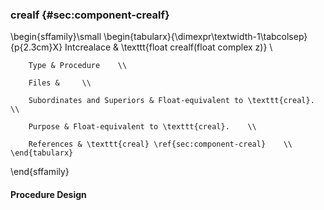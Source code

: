 ### crealf {#sec:component-crealf}

\begin{sffamily}\small
	\begin{tabularx}{\dimexpr\textwidth-1\tabcolsep}{p{2.3cm}X}
		Intcrealace       & \texttt{float crealf(float complex z)} \\ 
		
		Type & Procedure    \\ 
		
		Files &     \\ 
		
		Subordinates and Superiors & Float-equivalent to \texttt{creal}.    \\ 
		
		Purpose & Float-equivalent to \texttt{creal}.    \\ 
		
		References & \texttt{creal} \ref{sec:component-creal}    \\ 
	\end{tabularx}
\end{sffamily}

#### Procedure Design
